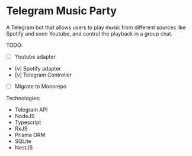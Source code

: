 # Telegram Music Party

A Telegram bot that allows users to play music from different sources like Spotify and soon Youtube, and control the playback in a group chat.

TODO:
- [ ] Youtube adapter
- [v] Spotify adapter 
- [v] Telegram Controller
- [ ] Migrate to Monorepo


Technologies:
- Telegram API
- NodeJS
- Typescript
- RxJS
- Prisma ORM
- SQLite
- NestJS
